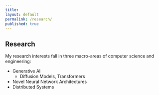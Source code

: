 ```yaml
---
title:
layout: default
permalink: /research/
published: true
---
```


## Research
My research interests fall in three macro-areas of computer science and engineering:
- Generative AI
  - Diffusion Models, Transformers
- Novel Neural Network Architectures
- Distributed Systems

